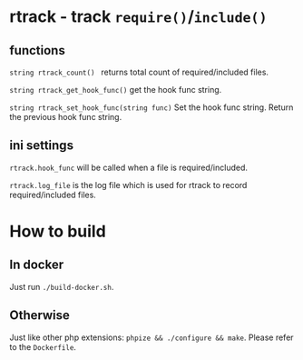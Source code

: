 rtrack - track `require()`/`include()`
=======================================


functions
---------

`string rtrack_count() ` returns total count of required/included files.

`string rtrack_get_hook_func()` get the hook func string.

`string rtrack_set_hook_func(string func)` Set the hook func string. Return the previous hook func string.


ini settings
------------

`rtrack.hook_func` will be called when a file is required/included.

`rtrack.log_file` is the log file which is used for rtrack to record required/included files.


How to build
============

In docker
---------

Just run `./build-docker.sh`.


Otherwise
---------

Just like other php extensions: `phpize && ./configure && make`. Please refer to the `Dockerfile`.
